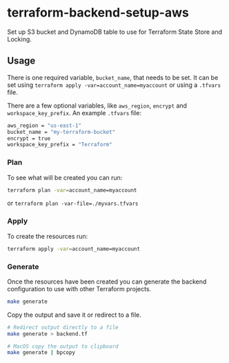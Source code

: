 # terraform-backend-setup-aws

Set up S3 bucket and DynamoDB table to use for Terraform State Store and Locking.

## Usage

There is one required variable, `bucket_name`, that needs to be set. It can be set using `terraform apply -var=account_name=myaccount` or using a `.tfvars` file.

There are a few optional variables, like `aws_region`, `encrypt` and `workspace_key_prefix`.
An example `.tfvars` file: 

```bash
aws_region = "us-east-1"
bucket_name = "my-terraform-bucket"
encrypt = true
workspace_key_prefix = "Terraform"
```

### Plan

To see what will be created you can run:

```bash
terraform plan -var=account_name=myaccount
```

or `terraform plan -var-file=./myvars.tfvars`

### Apply

To create the resources run:

```bash
terraform apply -var=account_name=myaccount
```

### Generate

Once the resources have been created you can generate the backend configuration to use with other Terraform projects.

```bash
make generate
```

Copy the output and save it or redirect to a file.

```bash
# Redirect output directly to a file
make generate > backend.tf

# MacOS copy the output to clipboard
make generate | bpcopy
```
